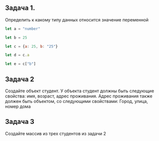 ## Задача 1.

Определить к какому типу данных относится значение переменной

```js
let a = "number"

let b = 25

let c = {a: 25, b: "25"}

let d = c.a

let e = c["b"]
```

## Задача 2

Создайте объект студент. У объекта студент должны быть следующие свойства: имя, возраст, адрес проживания.
Адрес проживания также должен быть объектом, со следующими свойствами: Город, улица, номер дома

## Задача 3

Создайте массив из трех студентов из задачи 2